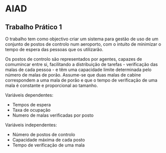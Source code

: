 # AIAD

## Trabalho Prático 1

O trabalho tem como objectivo criar um sistema para gestão de uso de um conjunto de postos de controlo num aeroporto, com o intuito de minimizar o tempo de espera das pessoas que os utilizarão.



Os postos de controlo são representados por agentes, capazes de comumincar entre si, facilitando a distribuição de tarefas - verificação das malas de cada pessoa - e têm uma capacidade limite determinada pelo número de malas de porão. Assume-se que duas malas de cabine correspondem a uma mala de porão e que o tempo de verificação de uma mala é constante e proporcional ao tamanho. 


Variáveis dependentes:

- Tempos de espera
- Taxa de ocupação
- Numero de malas verificadas por posto

Variáveis independentes:

- Número de postos de controlo
- Capacidade máxima de cada posto
- Tempo de verificação de uma mala

